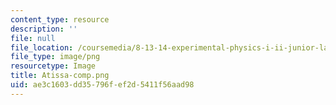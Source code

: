 ```yaml
---
content_type: resource
description: ''
file: null
file_location: /coursemedia/8-13-14-experimental-physics-i-ii-junior-lab-fall-2016-spring-2017/ae3c1603dd35796fef2d5411f56aad98_Atissa-comp.png
file_type: image/png
resourcetype: Image
title: Atissa-comp.png
uid: ae3c1603-dd35-796f-ef2d-5411f56aad98
---
```

